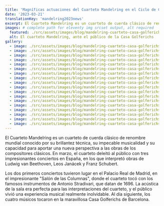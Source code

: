 ```yaml
---
title: 'Magníficas actuaciones del Cuarteto Mandelring en el Ciclo de Conciertos de marzo.'
date: '2023-03-21'
translationKey: 'mandelring2023news'
excerpt: El Cuarteto Mandelring es un cuarteto de cuerda clásico de renombre mundial conocido por su brillantez técnica, su impecable musicalidad y su capacidad para aportar una nueva perspectiva a las obras de los compositores clásicos.
images: # complete path for eleventy img srcset output, alt required
  featured: ./src/assets/images/blog/mandelring-cuarteto-casa-golferichs-barcelona-2023-16.jpg
  alt: El cuarteto Mandelring, ante el público de la Casa Golferichs
gallery:
  - image: ./src/assets/images/blog/mandelring-cuarteto-casa-golferichs-barcelona-2023-01.jpg
  - image: ./src/assets/images/blog/mandelring-cuarteto-casa-golferichs-barcelona-2023-02.jpg
  - image: ./src/assets/images/blog/mandelring-cuarteto-casa-golferichs-barcelona-2023-03.jpg
  - image: ./src/assets/images/blog/mandelring-cuarteto-casa-golferichs-barcelona-2023-04.jpg
  - image: ./src/assets/images/blog/mandelring-cuarteto-casa-golferichs-barcelona-2023-05.jpg
  - image: ./src/assets/images/blog/mandelring-cuarteto-casa-golferichs-barcelona-2023-06.jpg
  - image: ./src/assets/images/blog/mandelring-cuarteto-casa-golferichs-barcelona-2023-07.jpg
  - image: ./src/assets/images/blog/mandelring-cuarteto-casa-golferichs-barcelona-2023-08.jpg
  - image: ./src/assets/images/blog/mandelring-cuarteto-casa-golferichs-barcelona-2023-09.jpg
  - image: ./src/assets/images/blog/mandelring-cuarteto-casa-golferichs-barcelona-2023-10.jpg
  - image: ./src/assets/images/blog/mandelring-cuarteto-casa-golferichs-barcelona-2023-11.jpg
  - image: ./src/assets/images/blog/mandelring-cuarteto-casa-golferichs-barcelona-2023-12.jpg
  - image: ./src/assets/images/blog/mandelring-cuarteto-casa-golferichs-barcelona-2023-13.jpg
  - image: ./src/assets/images/blog/mandelring-cuarteto-casa-golferichs-barcelona-2023-14.jpg
  - image: ./src/assets/images/blog/mandelring-cuarteto-casa-golferichs-barcelona-2023-15.jpg
  - image: ./src/assets/images/blog/mandelring-cuarteto-casa-golferichs-barcelona-2023-17.jpg
  - image: ./src/assets/images/blog/mandelring-cuarteto-casa-golferichs-barcelona-2023-18.jpg
  - image: ./src/assets/images/blog/mandelring-cuarteto-casa-golferichs-barcelona-2023-19.jpg
---
```


El Cuarteto Mandelring es un cuarteto de cuerda clásico de renombre mundial conocido por su brillantez técnica, su impecable musicalidad y su capacidad para aportar una nueva perspectiva a las obras de los compositores clásicos. En marzo, el cuarteto deleitó al público con tres impresionantes conciertos en España, en los que interpretó obras de Ludwig van Beethoven, Leos Janácek y Franz Schubert.

Los dos primeros conciertos tuvieron lugar en el Palacio Real de Madrid, en el impresionante "Salón de las Columnas", donde el cuarteto tocó con los famosos instrumentos de Antonio Stradivari, que datan de 1696. La acústica de la sala era perfecta para las interpretaciones del cuarteto, y el público vivió una experiencia musical realmente inolvidable. Al día siguiente, los cuatro músicos tocaron en la maravillosa Casa Golferichs de Barcelona.
